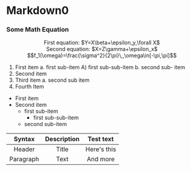 # Markdown0
### Some Math Equation
<p align="center">
First equation: $Y=X\beta+\epsilon_y,\forall X$ </br>
Second equation: $X=Z\gamma+\epsilon_x$ </br>
$$f_1(\omega)=\frac{\sigma^2}{2\pi}\,,\omega\in[-\pi,\pi]$$
</p>

1. First item a. first sub-item A) first sub-sub-item b. second sub- item
2. Second item
3. Third item a. second sub item
4. Fourth Item

* First item
* Second item
  - first sub-item
    - first sub-sub-item
  - second sub-item


| Syntax  | Description | Test text |
|:-------:|:-----------:|:---------:|
|Header   | Title       |Here's this|
|Paragraph|Text         |And more   |